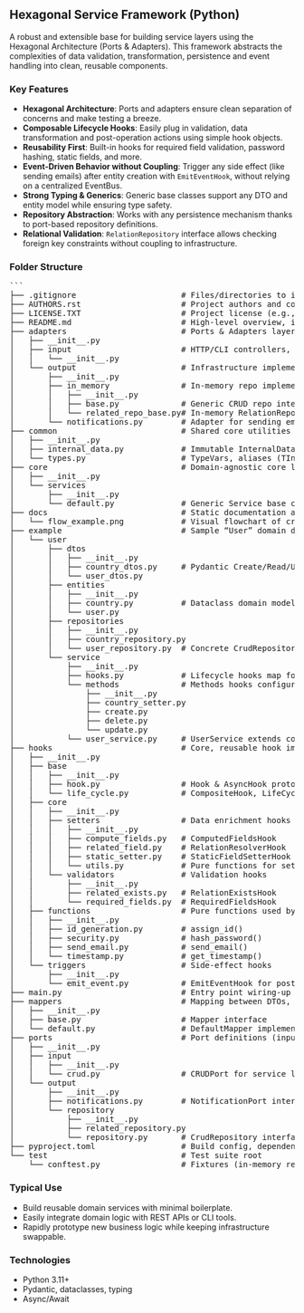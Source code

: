 ## Hexagonal Service Framework (Python)

A robust and extensible base for building service layers using the Hexagonal Architecture (Ports & Adapters). This framework abstracts the complexities of data validation, transformation, persistence and event handling into clean, reusable components.

### Key Features

- **Hexagonal Architecture**: Ports and adapters ensure clean separation of concerns and make testing a breeze.
- **Composable Lifecycle Hooks**: Easily plug in validation, data transformation and post-operation actions using simple hook objects.
- **Reusability First**: Built-in hooks for required field validation, password hashing, static fields, and more.
- **Event-Driven Behavior without Coupling**: Trigger any side effect (like sending emails) after entity creation with `EmitEventHook`, without relying on a centralized EventBus.
- **Strong Typing & Generics**: Generic base classes support any DTO and entity model while ensuring type safety.
- **Repository Abstraction**: Works with any persistence mechanism thanks to port-based repository definitions.
- **Relational Validation**: `RelationRepository` interface allows checking foreign key constraints without coupling to infrastructure.

### Folder Structure
<pre markdown>```
├── .gitignore                      # Files/directories to ignore in Git commits
├── AUTHORS.rst                     # Project authors and contributors
├── LICENSE.TXT                     # Project license (e.g., MIT)
├── README.md                       # High‑level overview, install & usage instructions
├── adapters                        # Ports & Adapters layer
│   ├── __init__.py
│   ├── input                       # HTTP/CLI controllers, web handlers, etc.
│   │   └── __init__.py
│   └── output                      # Infrastructure implementations
│       ├── __init__.py
│       ├── in_memory               # In‑memory repo implementations for tests
│       │   ├── __init__.py
│       │   ├── base.py             # Generic CRUD repo interface
│       │   └── related_repo_base.py# In‑memory RelationRepository
│       └── notifications.py        # Adapter for sending emails, SMS, etc.
├── common                          # Shared core utilities
│   ├── __init__.py
│   ├── internal_data.py            # Immutable InternalData class
│   └── types.py                    # TypeVars, aliases (TInternalData, T_ID…)
├── core                            # Domain‑agnostic core logic
│   ├── __init__.py
│   └── services
│       ├── __init__.py
│       └── default.py              # Generic Service base class
├── docs                            # Static documentation assets
│   └── flow_example.png            # Visual flowchart of create/update lifecycle
├── example                         # Sample “User” domain demonstrating usage
│   └── user
│       ├── dtos
│       │   ├── __init__.py
│       │   ├── country_dtos.py     # Pydantic Create/Read/Update DTOs
│       │   └── user_dtos.py
│       ├── entities
│       │   ├── __init__.py
│       │   ├── country.py          # Dataclass domain model
│       │   └── user.py
│       ├── repositories
│       │   ├── __init__.py
│       │   ├── country_repository.py
│       │   └── user_repository.py  # Concrete CrudRepository implementations
│       └── service
│           ├── __init__.py
│           ├── hooks.py            # Lifecycle hooks map for UserService
│           └── methods             # Methods hooks configuration create/update/delete
│               ├── __init__.py
│               ├── country_setter.py
│               ├── create.py
│               ├── delete.py
│               └── update.py
│           └── user_service.py     # UserService extends core Service
├── hooks                           # Core, reusable hook implementations
│   ├── __init__.py
│   ├── base
│   │   ├── __init__.py
│   │   ├── hook.py                 # Hook & AsyncHook protocols
│   │   └── life_cycle.py           # CompositeHook, LifeCycle orchestration
│   ├── core
│   │   ├── __init__.py
│   │   ├── setters                 # Data enrichment hooks
│   │   │   ├── __init__.py
│   │   │   ├── compute_fields.py   # ComputedFieldsHook
│   │   │   ├── related_field.py    # RelationResolverHook
│   │   │   ├── static_setter.py    # StaticFieldSetterHook
│   │   │   └── utils.py            # Pure functions for setters
│   │   └── validators              # Validation hooks
│   │       ├── __init__.py
│   │       ├── related_exists.py   # RelationExistsHook
│   │       └── required_fields.py  # RequiredFieldsHook
│   ├── functions                   # Pure functions used by hooks
│   │   ├── __init__.py
│   │   ├── id_generation.py        # assign_id()
│   │   ├── security.py             # hash_password()
│   │   ├── send_email.py           # send_email()
│   │   └── timestamp.py            # get_timestamp()
│   └── triggers                    # Side‑effect hooks
│       ├── __init__.py
│       └── emit_event.py           # EmitEventHook for post‑action callbacks
├── main.py                         # Entry point wiring-up example services
├── mappers                         # Mapping between DTOs, entities & internal data
│   ├── __init__.py
│   ├── base.py                     # Mapper interface
│   └── default.py                  # DefaultMapper implementation
├── ports                           # Port definitions (input/output interfaces)
│   ├── __init__.py
│   ├── input
│   │   ├── __init__.py
│   │   └── crud.py                 # CRUDPort for service layer
│   └── output
│       ├── __init__.py
│       ├── notifications.py        # NotificationPort interface
│       └── repository
│           ├── __init__.py
│           ├── related_repository.py
│           └── repository.py       # CrudRepository interface
├── pyproject.toml                  # Build config, dependencies
└── test                            # Test suite root
    └── conftest.py                 # Fixtures (in-memory repos, sample DTOs, etc.)
</pre>
### Typical Use

- Build reusable domain services with minimal boilerplate.
- Easily integrate domain logic with REST APIs or CLI tools.
- Rapidly prototype new business logic while keeping infrastructure swappable.

### Technologies

- Python 3.11+
- Pydantic, dataclasses, typing
- Async/Await